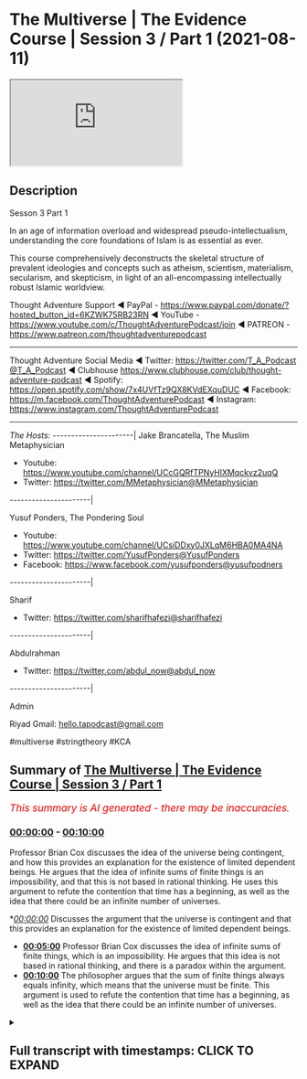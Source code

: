 # The Multiverse | The Evidence Course | Session 3 / Part 1 (2021-08-11)

<iframe loading='lazy' src='https://www.youtube.com/embed/zTqywht1u8A'></iframe>

## Description

Sesson 3 Part 1 

In an age of information overload and widespread pseudo-intellectualism, understanding the core foundations of Islam is as essential as ever. 

This course comprehensively deconstructs the skeletal structure of prevalent ideologies and concepts such as atheism, scientism, materialism, secularism, and skepticism, in light of an all-encompassing intellectually robust Islamic worldview.

Thought Adventure Support
◄ PayPal - https://www.paypal.com/donate/?hosted_button_id=6KZWK75RB23RN 
◄ YouTube - https://www.youtube.com/c/ThoughtAdventurePodcast/join
◄ PATREON - https://www.patreon.com/thoughtadventurepodcast
____________________________________________________________________

Thought Adventure Social Media
◄ Twitter: https://twitter.com/T_A_Podcast​​@T_A_Podcast
◄ Clubhouse https://www.clubhouse.com/club/thought-adventure-podcast
◄ Spotify: https://open.spotify.com/show/7x4UVfTz9QX8KVdEXquDUC
◄ Facebook: https://m.facebook.com/ThoughtAdventurePodcast
◄ Instagram: https://www.instagram.com/ThoughtAdventurePodcast​

----------------------------------------------------------------

*The Hosts:*
----------------------|
Jake Brancatella, The Muslim Metaphysician

- Youtube: https://www.youtube.com/channel/UCcGQRfTPNyHlXMqckvz2uqQ
- Twitter:  https://twitter.com/MMetaphysician​​@MMetaphysician

----------------------|

Yusuf Ponders, The Pondering Soul

- Youtube: https://www.youtube.com/channel/UCsiDDxy0JXLqM6HBA0MA4NA
- Twitter: https://twitter.com/YusufPonders​​@YusufPonders
- Facebook: https://www.facebook.com/yusufponders​@yusufpodners

----------------------|

Sharif

- Twitter: https://twitter.com/sharifhafezi​​@sharifhafezi

----------------------|

Abdulrahman

- Twitter: https://twitter.com/abdul_now​@abdul_now

----------------------|

Admin

Riyad 
Gmail: hello.tapodcast@gmail.com

#multiverse #stringtheory #KCA

## Summary of [The Multiverse | The Evidence Course | Session 3 / Part 1](https://www.youtube.com/watch?v=zTqywht1u8A)


*<span style="color:red; font-size:125%">This summary is AI generated - there may be inaccuracies</span>. [](/)*

### [00:00:00](https://www.youtube.com/watch?v=zTqywht1u8A&t=0) - [00:10:00](https://www.youtube.com/watch?v=zTqywht1u8A&t=600)

 Professor Brian Cox discusses the idea of the universe being contingent, and how this provides an explanation for the existence of limited dependent beings. He argues that the idea of infinite sums of finite things is an impossibility, and that this is not based in rational thinking. He uses this argument to refute the contention that time has a beginning, as well as the idea that there could be an infinite number of universes.

**[00:00:00](https://www.youtube.com/watch?v=zTqywht1u8A&t=0)* Discusses the argument that the universe is contingent and that this provides an explanation for the existence of limited dependent beings.
* **[00:05:00](https://www.youtube.com/watch?v=zTqywht1u8A&t=300)**  Professor Brian Cox discusses the idea of infinite sums of finite things, which is an impossibility. He argues that this idea is not based in rational thinking, and there is a paradox within the argument.
* **[00:10:00](https://www.youtube.com/watch?v=zTqywht1u8A&t=600)** The philosopher argues that the sum of finite things always equals infinity, which means that the universe must be finite. This argument is used to refute the contention that time has a beginning, as well as the idea that there could be an infinite number of universes.

<details><summary><h2>Full transcript with timestamps: CLICK TO EXPAND</h2></summary>

[0:00:14](https://youtu.be/zTqywht1u8A?t=14) muhammad so in session two we looked at  
[0:00:18](https://youtu.be/zTqywht1u8A?t=18) the various arguments for the belief in  
[0:00:21](https://youtu.be/zTqywht1u8A?t=21) the creator we didn't want to go through  
[0:00:22](https://youtu.be/zTqywht1u8A?t=22) all the arguments for the belief in the  
[0:00:24](https://youtu.be/zTqywht1u8A?t=24) creator we just want to use certain key  
[0:00:26](https://youtu.be/zTqywht1u8A?t=26) arguments  
[0:00:27](https://youtu.be/zTqywht1u8A?t=27) all most of the arguments they all  
[0:00:29](https://youtu.be/zTqywht1u8A?t=29) rested upon this idea of  
[0:00:32](https://youtu.be/zTqywht1u8A?t=32) why do we ask the question what causes  
[0:00:34](https://youtu.be/zTqywht1u8A?t=34) something  
[0:00:36](https://youtu.be/zTqywht1u8A?t=36) and we ask this question when we  
[0:00:37](https://youtu.be/zTqywht1u8A?t=37) identify something that is contingent  
[0:00:40](https://youtu.be/zTqywht1u8A?t=40) and we said everything within the  
[0:00:42](https://youtu.be/zTqywht1u8A?t=42) universe including the universe itself  
[0:00:45](https://youtu.be/zTqywht1u8A?t=45) is contingent  
[0:00:46](https://youtu.be/zTqywht1u8A?t=46) meaning it has a beginning to its  
[0:00:48](https://youtu.be/zTqywht1u8A?t=48) existence  
[0:00:50](https://youtu.be/zTqywht1u8A?t=50) it has certain attributes which are only  
[0:00:52](https://youtu.be/zTqywht1u8A?t=52) possible it could have had other  
[0:00:54](https://youtu.be/zTqywht1u8A?t=54) attributes it could be arranged in  
[0:00:56](https://youtu.be/zTqywht1u8A?t=56) another way as opposed to the way that  
[0:00:58](https://youtu.be/zTqywht1u8A?t=58) we see it  
[0:00:59](https://youtu.be/zTqywht1u8A?t=59) when we can identify this about the  
[0:01:02](https://youtu.be/zTqywht1u8A?t=62) universe and we know that the universe  
[0:01:04](https://youtu.be/zTqywht1u8A?t=64) didn't decide its own existence and we  
[0:01:07](https://youtu.be/zTqywht1u8A?t=67) know that the universe didn't decide its  
[0:01:08](https://youtu.be/zTqywht1u8A?t=68) own attributes and the universe didn't  
[0:01:11](https://youtu.be/zTqywht1u8A?t=71) decide its own  
[0:01:12](https://youtu.be/zTqywht1u8A?t=72) you know composition and arrangement  
[0:01:14](https://youtu.be/zTqywht1u8A?t=74) it's like saying the table decided its  
[0:01:17](https://youtu.be/zTqywht1u8A?t=77) own existence or the table decided  
[0:01:20](https://youtu.be/zTqywht1u8A?t=80) its own attributes or the table this  
[0:01:22](https://youtu.be/zTqywht1u8A?t=82) decided to put the the you know the legs  
[0:01:26](https://youtu.be/zTqywht1u8A?t=86) of the table and the top in the  
[0:01:27](https://youtu.be/zTqywht1u8A?t=87) particular  
[0:01:28](https://youtu.be/zTqywht1u8A?t=88) fashion that it was  
[0:01:31](https://youtu.be/zTqywht1u8A?t=91) because we identify  
[0:01:33](https://youtu.be/zTqywht1u8A?t=93) this thing about the universe then we  
[0:01:35](https://youtu.be/zTqywht1u8A?t=95) require something external to the  
[0:01:37](https://youtu.be/zTqywht1u8A?t=97) universe just like we require something  
[0:01:38](https://youtu.be/zTqywht1u8A?t=98) external to the table  
[0:01:40](https://youtu.be/zTqywht1u8A?t=100) it's a very profound but simple point i  
[0:01:43](https://youtu.be/zTqywht1u8A?t=103) think you know it's not too complicated  
[0:01:46](https://youtu.be/zTqywht1u8A?t=106) to really understand this point  
[0:01:49](https://youtu.be/zTqywht1u8A?t=109) now  
[0:01:50](https://youtu.be/zTqywht1u8A?t=110) in session three we're going to look at  
[0:01:52](https://youtu.be/zTqywht1u8A?t=112) some of the contentions to some of these  
[0:01:54](https://youtu.be/zTqywht1u8A?t=114) arguments what are the arguments that  
[0:01:55](https://youtu.be/zTqywht1u8A?t=115) people use  
[0:01:57](https://youtu.be/zTqywht1u8A?t=117) against this  
[0:01:59](https://youtu.be/zTqywht1u8A?t=119) and one of the arguments and one of the  
[0:02:01](https://youtu.be/zTqywht1u8A?t=121) contentions is this argument that the  
[0:02:03](https://youtu.be/zTqywht1u8A?t=123) universe  
[0:02:04](https://youtu.be/zTqywht1u8A?t=124) or that their explanation the reason why  
[0:02:07](https://youtu.be/zTqywht1u8A?t=127) we've got so many possible beings  
[0:02:09](https://youtu.be/zTqywht1u8A?t=129) contingent beings is we've got an  
[0:02:12](https://youtu.be/zTqywht1u8A?t=132) infinite number of universe  
[0:02:13](https://youtu.be/zTqywht1u8A?t=133) so in universe  
[0:02:15](https://youtu.be/zTqywht1u8A?t=135) 1 water balls at 100 degrees celsius in  
[0:02:18](https://youtu.be/zTqywht1u8A?t=138) universe 2 it boils at 101 degrees in  
[0:02:21](https://youtu.be/zTqywht1u8A?t=141) universe 3 balls 102 degrees and because  
[0:02:23](https://youtu.be/zTqywht1u8A?t=143) there's an infinite number of universes  
[0:02:25](https://youtu.be/zTqywht1u8A?t=145) it accounts for why  
[0:02:28](https://youtu.be/zTqywht1u8A?t=148) the objects within the universe have  
[0:02:30](https://youtu.be/zTqywht1u8A?t=150) those particular attributes and those  
[0:02:32](https://youtu.be/zTqywht1u8A?t=152) particular  
[0:02:34](https://youtu.be/zTqywht1u8A?t=154) arrangements so this is one of the  
[0:02:36](https://youtu.be/zTqywht1u8A?t=156) arguments that they attempt to use to  
[0:02:38](https://youtu.be/zTqywht1u8A?t=158) try and circumvent  
[0:02:39](https://youtu.be/zTqywht1u8A?t=159) uh  
[0:02:40](https://youtu.be/zTqywht1u8A?t=160) the uh  
[0:02:41](https://youtu.be/zTqywht1u8A?t=161) the possible beings that exist within  
[0:02:43](https://youtu.be/zTqywht1u8A?t=163) each universe  
[0:02:46](https://youtu.be/zTqywht1u8A?t=166) even some scientists propose the idea  
[0:02:49](https://youtu.be/zTqywht1u8A?t=169) of a multiverse some scientists argue  
[0:02:52](https://youtu.be/zTqywht1u8A?t=172) that the laws of quantum mechanics or  
[0:02:55](https://youtu.be/zTqywht1u8A?t=175) the implications of super string theory  
[0:02:57](https://youtu.be/zTqywht1u8A?t=177) indicates that there are more than one  
[0:02:59](https://youtu.be/zTqywht1u8A?t=179) universe out there  
[0:03:01](https://youtu.be/zTqywht1u8A?t=181) however there's two problems regards to  
[0:03:04](https://youtu.be/zTqywht1u8A?t=184) this question about could there be a  
[0:03:06](https://youtu.be/zTqywht1u8A?t=186) multiple number of universe and could  
[0:03:09](https://youtu.be/zTqywht1u8A?t=189) this provide an explanation of why  
[0:03:11](https://youtu.be/zTqywht1u8A?t=191) limited dependent things exist  
[0:03:15](https://youtu.be/zTqywht1u8A?t=195) uh why they have the particular  
[0:03:16](https://youtu.be/zTqywht1u8A?t=196) attributes well the first problem is  
[0:03:19](https://youtu.be/zTqywht1u8A?t=199) this  
[0:03:20](https://youtu.be/zTqywht1u8A?t=200) it still doesn't provide an explanation  
[0:03:22](https://youtu.be/zTqywht1u8A?t=202) why limited contingent beings exist in  
[0:03:25](https://youtu.be/zTqywht1u8A?t=205) the first place  
[0:03:27](https://youtu.be/zTqywht1u8A?t=207) why does each universe  
[0:03:29](https://youtu.be/zTqywht1u8A?t=209) have a specific set of attributes  
[0:03:33](https://youtu.be/zTqywht1u8A?t=213) and a specific set of patterns different  
[0:03:36](https://youtu.be/zTqywht1u8A?t=216) to another universe so why is universe a  
[0:03:38](https://youtu.be/zTqywht1u8A?t=218) like this and universe b like that  
[0:03:42](https://youtu.be/zTqywht1u8A?t=222) it doesn't provide an explanation it's  
[0:03:45](https://youtu.be/zTqywht1u8A?t=225) just simply saying this universe exists  
[0:03:47](https://youtu.be/zTqywht1u8A?t=227) and this universe exists and this one  
[0:03:49](https://youtu.be/zTqywht1u8A?t=229) has a possible existence and that one  
[0:03:52](https://youtu.be/zTqywht1u8A?t=232) has a possible existence we still not  
[0:03:54](https://youtu.be/zTqywht1u8A?t=234) explained why they exist in the first  
[0:03:56](https://youtu.be/zTqywht1u8A?t=236) place therefore it's not an explanation  
[0:03:59](https://youtu.be/zTqywht1u8A?t=239) to the existence of limited contingent  
[0:04:02](https://youtu.be/zTqywht1u8A?t=242) beings  
[0:04:03](https://youtu.be/zTqywht1u8A?t=243) secondly  
[0:04:04](https://youtu.be/zTqywht1u8A?t=244) even if we grant the idea that there is  
[0:04:07](https://youtu.be/zTqywht1u8A?t=247) an infinite number of universes or  
[0:04:09](https://youtu.be/zTqywht1u8A?t=249) multiverses  
[0:04:12](https://youtu.be/zTqywht1u8A?t=252) we still have a problem  
[0:04:14](https://youtu.be/zTqywht1u8A?t=254) and that problem  
[0:04:16](https://youtu.be/zTqywht1u8A?t=256) is uh or  
[0:04:18](https://youtu.be/zTqywht1u8A?t=258) the problem is this idea that you can  
[0:04:20](https://youtu.be/zTqywht1u8A?t=260) have an infinite number  
[0:04:23](https://youtu.be/zTqywht1u8A?t=263) of finite things  
[0:04:25](https://youtu.be/zTqywht1u8A?t=265) so if you've got an infinite number of  
[0:04:27](https://youtu.be/zTqywht1u8A?t=267) universes what you're saying is you've  
[0:04:28](https://youtu.be/zTqywht1u8A?t=268) got  
[0:04:29](https://youtu.be/zTqywht1u8A?t=269) one two three four five  
[0:04:32](https://youtu.be/zTqywht1u8A?t=272) to infinity number of universes  
[0:04:35](https://youtu.be/zTqywht1u8A?t=275) so you have an infinite number of  
[0:04:37](https://youtu.be/zTqywht1u8A?t=277) limited things so one universe is  
[0:04:39](https://youtu.be/zTqywht1u8A?t=279) limited self-contained different to  
[0:04:40](https://youtu.be/zTqywht1u8A?t=280) another universe  
[0:04:42](https://youtu.be/zTqywht1u8A?t=282) and some people say well that's a  
[0:04:44](https://youtu.be/zTqywht1u8A?t=284) possibility because you know don't  
[0:04:45](https://youtu.be/zTqywht1u8A?t=285) doesn't numbers go on forever don't  
[0:04:48](https://youtu.be/zTqywht1u8A?t=288) numbers just keep going on you can keep  
[0:04:50](https://youtu.be/zTqywht1u8A?t=290) adding one to a particular set of  
[0:04:52](https://youtu.be/zTqywht1u8A?t=292) numbers and go on forever  
[0:04:54](https://youtu.be/zTqywht1u8A?t=294) so couldn't the universe be like that  
[0:04:57](https://youtu.be/zTqywht1u8A?t=297) and we say  
[0:04:58](https://youtu.be/zTqywht1u8A?t=298) that the statement an infinite sum of  
[0:05:01](https://youtu.be/zTqywht1u8A?t=301) finite things we say this is an  
[0:05:03](https://youtu.be/zTqywht1u8A?t=303) impossibility and it's a contradiction  
[0:05:06](https://youtu.be/zTqywht1u8A?t=306) it's an irrational argument it's a  
[0:05:07](https://youtu.be/zTqywht1u8A?t=307) rational idea  
[0:05:09](https://youtu.be/zTqywht1u8A?t=309) and there's a number of ways of arguing  
[0:05:12](https://youtu.be/zTqywht1u8A?t=312) this and demonstrating how it's  
[0:05:14](https://youtu.be/zTqywht1u8A?t=314) irrational  
[0:05:15](https://youtu.be/zTqywht1u8A?t=315) the first way  
[0:05:17](https://youtu.be/zTqywht1u8A?t=317) is to look at the issue to give an  
[0:05:19](https://youtu.be/zTqywht1u8A?t=319) analogy  
[0:05:20](https://youtu.be/zTqywht1u8A?t=320) about marbles  
[0:05:22](https://youtu.be/zTqywht1u8A?t=322) actually before i give the analogy of  
[0:05:24](https://youtu.be/zTqywht1u8A?t=324) marbles i want to just explain this  
[0:05:27](https://youtu.be/zTqywht1u8A?t=327) point about numbers and do numbers  
[0:05:29](https://youtu.be/zTqywht1u8A?t=329) actual in actuality go on forever even  
[0:05:32](https://youtu.be/zTqywht1u8A?t=332) though there's no terminating number or  
[0:05:34](https://youtu.be/zTqywht1u8A?t=334) maybe another way to look at it can i  
[0:05:36](https://youtu.be/zTqywht1u8A?t=336) count when i start from one  
[0:05:39](https://youtu.be/zTqywht1u8A?t=339) and i continue counting two three four  
[0:05:42](https://youtu.be/zTqywht1u8A?t=342) five can i continue counting and reach  
[0:05:45](https://youtu.be/zTqywht1u8A?t=345) the infinite number  
[0:05:48](https://youtu.be/zTqywht1u8A?t=348) now most people would say well that's  
[0:05:50](https://youtu.be/zTqywht1u8A?t=350) impossible you can't do that because  
[0:05:52](https://youtu.be/zTqywht1u8A?t=352) every number you land upon will be what  
[0:05:56](https://youtu.be/zTqywht1u8A?t=356) a finite number so if you go a trillion  
[0:05:59](https://youtu.be/zTqywht1u8A?t=359) you'd have a trillion and one it's a  
[0:06:00](https://youtu.be/zTqywht1u8A?t=360) finite number a squillion a squillion  
[0:06:03](https://youtu.be/zTqywht1u8A?t=363) and one still a finite number  
[0:06:05](https://youtu.be/zTqywht1u8A?t=365) so you can never actually reach  
[0:06:07](https://youtu.be/zTqywht1u8A?t=367) infinite number  
[0:06:09](https://youtu.be/zTqywht1u8A?t=369) what you reach is another finite number  
[0:06:12](https://youtu.be/zTqywht1u8A?t=372) so when we say we the numbers go on  
[0:06:14](https://youtu.be/zTqywht1u8A?t=374) forever even if we count and we take out  
[0:06:17](https://youtu.be/zTqywht1u8A?t=377) the concept of you know we say we've got  
[0:06:19](https://youtu.be/zTqywht1u8A?t=379) an eternal life  
[0:06:20](https://youtu.be/zTqywht1u8A?t=380) we're still counting we will always land  
[0:06:22](https://youtu.be/zTqywht1u8A?t=382) upon and finite set of numbers  
[0:06:25](https://youtu.be/zTqywht1u8A?t=385) yeah it's finite number and even if  
[0:06:27](https://youtu.be/zTqywht1u8A?t=387) somebody says yeah you can reach  
[0:06:28](https://youtu.be/zTqywht1u8A?t=388) infinite well okay what was the number  
[0:06:30](https://youtu.be/zTqywht1u8A?t=390) just before you got to infinity  
[0:06:33](https://youtu.be/zTqywht1u8A?t=393) obviously there is no number just before  
[0:06:34](https://youtu.be/zTqywht1u8A?t=394) infinity  
[0:06:36](https://youtu.be/zTqywht1u8A?t=396) the other  
[0:06:37](https://youtu.be/zTqywht1u8A?t=397) example that i wanted to give  
[0:06:39](https://youtu.be/zTqywht1u8A?t=399) was the example of  
[0:06:41](https://youtu.be/zTqywht1u8A?t=401) an infinite pile of marbles  
[0:06:44](https://youtu.be/zTqywht1u8A?t=404) just to explain and just also  
[0:06:46](https://youtu.be/zTqywht1u8A?t=406) demonstrate  
[0:06:47](https://youtu.be/zTqywht1u8A?t=407) the irrationality of this statement of  
[0:06:50](https://youtu.be/zTqywht1u8A?t=410) an infinite finite finite things  
[0:06:52](https://youtu.be/zTqywht1u8A?t=412) infinite sum of finite things  
[0:06:54](https://youtu.be/zTqywht1u8A?t=414) so imagine you had an infinite number of  
[0:06:56](https://youtu.be/zTqywht1u8A?t=416) marbles  
[0:06:58](https://youtu.be/zTqywht1u8A?t=418) and  
[0:07:00](https://youtu.be/zTqywht1u8A?t=420) this big pile of marbles with an  
[0:07:01](https://youtu.be/zTqywht1u8A?t=421) infinite number of marbles you cut them  
[0:07:04](https://youtu.be/zTqywht1u8A?t=424) in half exactly  
[0:07:06](https://youtu.be/zTqywht1u8A?t=426) how many number of marbles do you have  
[0:07:10](https://youtu.be/zTqywht1u8A?t=430) in each of the halves  
[0:07:12](https://youtu.be/zTqywht1u8A?t=432) now somebody might say well they become  
[0:07:14](https://youtu.be/zTqywht1u8A?t=434) finite well if they became a finite  
[0:07:16](https://youtu.be/zTqywht1u8A?t=436) number a limited number then limited  
[0:07:19](https://youtu.be/zTqywht1u8A?t=439) pile of marbles at a limited pile of  
[0:07:22](https://youtu.be/zTqywht1u8A?t=442) marbles would equal  
[0:07:23](https://youtu.be/zTqywht1u8A?t=443) a limited number of marbles  
[0:07:26](https://youtu.be/zTqywht1u8A?t=446) so when you cut the marbles in half you  
[0:07:28](https://youtu.be/zTqywht1u8A?t=448) have to have  
[0:07:29](https://youtu.be/zTqywht1u8A?t=449) infinite number of marbles in one half  
[0:07:32](https://youtu.be/zTqywht1u8A?t=452) and another infinite in the other pile  
[0:07:35](https://youtu.be/zTqywht1u8A?t=455) of marbles  
[0:07:36](https://youtu.be/zTqywht1u8A?t=456) and in fact if you create four piles  
[0:07:40](https://youtu.be/zTqywht1u8A?t=460) yeah i cut them into quarters four piles  
[0:07:42](https://youtu.be/zTqywht1u8A?t=462) of marbles then every pile of marbles  
[0:07:45](https://youtu.be/zTqywht1u8A?t=465) would have to be infinite because when  
[0:07:46](https://youtu.be/zTqywht1u8A?t=466) you add infinite plus infinite plus  
[0:07:48](https://youtu.be/zTqywht1u8A?t=468) infinite plus infinite equals infinite  
[0:07:50](https://youtu.be/zTqywht1u8A?t=470) if they became limited then limited plus  
[0:07:52](https://youtu.be/zTqywht1u8A?t=472) limited plus limited plus limited would  
[0:07:55](https://youtu.be/zTqywht1u8A?t=475) equal a limited number so every  
[0:07:58](https://youtu.be/zTqywht1u8A?t=478) fraction of an infinite sum of finite  
[0:08:01](https://youtu.be/zTqywht1u8A?t=481) things would have to be  
[0:08:03](https://youtu.be/zTqywht1u8A?t=483) infinite every every fraction would have  
[0:08:06](https://youtu.be/zTqywht1u8A?t=486) to be have contained an infinite amount  
[0:08:08](https://youtu.be/zTqywht1u8A?t=488) of things  
[0:08:09](https://youtu.be/zTqywht1u8A?t=489) now  
[0:08:10](https://youtu.be/zTqywht1u8A?t=490) there's a contradiction that we're  
[0:08:13](https://youtu.be/zTqywht1u8A?t=493) starting to see  
[0:08:15](https://youtu.be/zTqywht1u8A?t=495) one of these contradictions is  
[0:08:18](https://youtu.be/zTqywht1u8A?t=498) why when we say that the infinite  
[0:08:22](https://youtu.be/zTqywht1u8A?t=502) is being subdivided here  
[0:08:25](https://youtu.be/zTqywht1u8A?t=505) if i was to take three marbles away from  
[0:08:28](https://youtu.be/zTqywht1u8A?t=508) the infinite pile of marbles  
[0:08:31](https://youtu.be/zTqywht1u8A?t=511) the original pile that i had  
[0:08:34](https://youtu.be/zTqywht1u8A?t=514) have i decreased infinity  
[0:08:36](https://youtu.be/zTqywht1u8A?t=516) the answer would be no we haven't  
[0:08:38](https://youtu.be/zTqywht1u8A?t=518) decreased the number of marbles because  
[0:08:39](https://youtu.be/zTqywht1u8A?t=519) the marbles are still infinite  
[0:08:42](https://youtu.be/zTqywht1u8A?t=522) but if you not decrease the number of  
[0:08:44](https://youtu.be/zTqywht1u8A?t=524) marbles then where those three marbles  
[0:08:46](https://youtu.be/zTqywht1u8A?t=526) come from  
[0:08:48](https://youtu.be/zTqywht1u8A?t=528) not only this  
[0:08:49](https://youtu.be/zTqywht1u8A?t=529) but those three marbles are a fraction  
[0:08:53](https://youtu.be/zTqywht1u8A?t=533) of the overall number of marbles and we  
[0:08:55](https://youtu.be/zTqywht1u8A?t=535) said every fraction of an infinite  
[0:08:58](https://youtu.be/zTqywht1u8A?t=538) infinite sum of finite things has to be  
[0:09:01](https://youtu.be/zTqywht1u8A?t=541) infinite  
[0:09:02](https://youtu.be/zTqywht1u8A?t=542) but here we have a proportion a fraction  
[0:09:06](https://youtu.be/zTqywht1u8A?t=546) which is finite i3 free marbles of the  
[0:09:10](https://youtu.be/zTqywht1u8A?t=550) overall pile  
[0:09:11](https://youtu.be/zTqywht1u8A?t=551) so the proportion of the  
[0:09:13](https://youtu.be/zTqywht1u8A?t=553) pile of marbles  
[0:09:15](https://youtu.be/zTqywht1u8A?t=555) is equivalent to the proportion of the  
[0:09:17](https://youtu.be/zTqywht1u8A?t=557) three so if the three is a finite number  
[0:09:19](https://youtu.be/zTqywht1u8A?t=559) then the overall would also be finite  
[0:09:21](https://youtu.be/zTqywht1u8A?t=561) would also be limited if we are saying  
[0:09:23](https://youtu.be/zTqywht1u8A?t=563) that it's infinite then we have this  
[0:09:25](https://youtu.be/zTqywht1u8A?t=565) contradiction this paradox where we're  
[0:09:27](https://youtu.be/zTqywht1u8A?t=567) saying every fraction is infinite but  
[0:09:29](https://youtu.be/zTqywht1u8A?t=569) then we create a fraction of taking  
[0:09:31](https://youtu.be/zTqywht1u8A?t=571) three marbles away from the overall and  
[0:09:33](https://youtu.be/zTqywht1u8A?t=573) it's not infinite anymore  
[0:09:35](https://youtu.be/zTqywht1u8A?t=575) so when we look at this argument about  
[0:09:37](https://youtu.be/zTqywht1u8A?t=577) infinite uh infinite sum of finite  
[0:09:39](https://youtu.be/zTqywht1u8A?t=579) things we say it's an impossibility and  
[0:09:40](https://youtu.be/zTqywht1u8A?t=580) this is not just something which  
[0:09:43](https://youtu.be/zTqywht1u8A?t=583) i said or a few people said even famous  
[0:09:46](https://youtu.be/zTqywht1u8A?t=586) mathematicians like david hilbert  
[0:09:48](https://youtu.be/zTqywht1u8A?t=588) has mentioned the point  
[0:09:50](https://youtu.be/zTqywht1u8A?t=590) that this idea of infinity is not the  
[0:09:53](https://youtu.be/zTqywht1u8A?t=593) basis of rational thinking you can't use  
[0:09:56](https://youtu.be/zTqywht1u8A?t=596) it as a basis of rational thinking he  
[0:09:58](https://youtu.be/zTqywht1u8A?t=598) even argued that there is nothing within  
[0:10:00](https://youtu.be/zTqywht1u8A?t=600) the universe  
[0:10:02](https://youtu.be/zTqywht1u8A?t=602) whether that is a circle uh like uh the  
[0:10:05](https://youtu.be/zTqywht1u8A?t=605) most spherical thing that we know is an  
[0:10:07](https://youtu.be/zTqywht1u8A?t=607) electron whether it is even the universe  
[0:10:10](https://youtu.be/zTqywht1u8A?t=610) and its expansion there's nothing within  
[0:10:12](https://youtu.be/zTqywht1u8A?t=612) the universe that is actually infinite  
[0:10:14](https://youtu.be/zTqywht1u8A?t=614) so even this idea that the universe is  
[0:10:16](https://youtu.be/zTqywht1u8A?t=616) constantly getting bigger and bigger and  
[0:10:18](https://youtu.be/zTqywht1u8A?t=618) bigger he says at every moment of its  
[0:10:20](https://youtu.be/zTqywht1u8A?t=620) size it will always be finite  
[0:10:23](https://youtu.be/zTqywht1u8A?t=623) yeah so it's just constantly bigger  
[0:10:25](https://youtu.be/zTqywht1u8A?t=625) getting bigger so he'd use this term  
[0:10:27](https://youtu.be/zTqywht1u8A?t=627) it's finite but unbound so he's saying  
[0:10:29](https://youtu.be/zTqywht1u8A?t=629) it's still finite at any moment even  
[0:10:32](https://youtu.be/zTqywht1u8A?t=632) though it will continue to  
[0:10:34](https://youtu.be/zTqywht1u8A?t=634) expand  
[0:10:36](https://youtu.be/zTqywht1u8A?t=636) so he explains that this idea of  
[0:10:38](https://youtu.be/zTqywht1u8A?t=638) infinity is impossible to be applied  
[0:10:41](https://youtu.be/zTqywht1u8A?t=641) in the real world it just doesn't make  
[0:10:43](https://youtu.be/zTqywht1u8A?t=643) sense it falls into contradictions and  
[0:10:45](https://youtu.be/zTqywht1u8A?t=645) it falls into inconsistencies so when  
[0:10:48](https://youtu.be/zTqywht1u8A?t=648) somebody argues that you can have an  
[0:10:50](https://youtu.be/zTqywht1u8A?t=650) infinite number of universes  
[0:10:54](https://youtu.be/zTqywht1u8A?t=654) then that is a fallacy that is a  
[0:10:57](https://youtu.be/zTqywht1u8A?t=657) contradiction and we can use this  
[0:10:59](https://youtu.be/zTqywht1u8A?t=659) argument that you can that the sum of  
[0:11:01](https://youtu.be/zTqywht1u8A?t=661) finite is always finite to explain  
[0:11:04](https://youtu.be/zTqywht1u8A?t=664) that the universe is finite so if i can  
[0:11:07](https://youtu.be/zTqywht1u8A?t=667) measure the distance between two points  
[0:11:09](https://youtu.be/zTqywht1u8A?t=669) between this point point a and point b  
[0:11:11](https://youtu.be/zTqywht1u8A?t=671) and we say it's one meter  
[0:11:13](https://youtu.be/zTqywht1u8A?t=673) then i know that the rest of the  
[0:11:14](https://youtu.be/zTqywht1u8A?t=674) universe is a fraction a proportion over  
[0:11:18](https://youtu.be/zTqywht1u8A?t=678) these two points  
[0:11:20](https://youtu.be/zTqywht1u8A?t=680) and if the fraction and proportion is  
[0:11:22](https://youtu.be/zTqywht1u8A?t=682) finite  
[0:11:23](https://youtu.be/zTqywht1u8A?t=683) then the universe must also be finite  
[0:11:25](https://youtu.be/zTqywht1u8A?t=685) even without measuring the entirety of  
[0:11:27](https://youtu.be/zTqywht1u8A?t=687) the universe  
[0:11:29](https://youtu.be/zTqywht1u8A?t=689) similarly if i ask the question does  
[0:11:31](https://youtu.be/zTqywht1u8A?t=691) time have a beginning  
[0:11:33](https://youtu.be/zTqywht1u8A?t=693) and i say time is the number of events  
[0:11:36](https://youtu.be/zTqywht1u8A?t=696) that have taken place  
[0:11:37](https://youtu.be/zTqywht1u8A?t=697) could time have a beginning or could it  
[0:11:39](https://youtu.be/zTqywht1u8A?t=699) be eternal well eternality would mean an  
[0:11:42](https://youtu.be/zTqywht1u8A?t=702) infinite number of events  
[0:11:45](https://youtu.be/zTqywht1u8A?t=705) but we just said an infinity cannot  
[0:11:47](https://youtu.be/zTqywht1u8A?t=707) exist  
[0:11:48](https://youtu.be/zTqywht1u8A?t=708) when it comes to adding up finite things  
[0:11:51](https://youtu.be/zTqywht1u8A?t=711) to make infinity  
[0:11:52](https://youtu.be/zTqywht1u8A?t=712) so therefore there must be a limited  
[0:11:55](https://youtu.be/zTqywht1u8A?t=715) number of events and thus a beginning to  
[0:11:59](https://youtu.be/zTqywht1u8A?t=719) time  
[0:12:00](https://youtu.be/zTqywht1u8A?t=720) so what we've shown  
[0:12:01](https://youtu.be/zTqywht1u8A?t=721) is that the  
[0:12:02](https://youtu.be/zTqywht1u8A?t=722) sum of finite is always finite therefore  
[0:12:05](https://youtu.be/zTqywht1u8A?t=725) that has to be even if we're talking  
[0:12:07](https://youtu.be/zTqywht1u8A?t=727) about other universes there has to be a  
[0:12:09](https://youtu.be/zTqywht1u8A?t=729) finite number of other universes they're  
[0:12:11](https://youtu.be/zTqywht1u8A?t=731) still limited contingent dependent  
[0:12:13](https://youtu.be/zTqywht1u8A?t=733) beings  
[0:12:14](https://youtu.be/zTqywht1u8A?t=734) we have to have a space which is finite  
[0:12:18](https://youtu.be/zTqywht1u8A?t=738) and a universe therefore which is  
[0:12:20](https://youtu.be/zTqywht1u8A?t=740) limited and finite and we also have to  
[0:12:22](https://youtu.be/zTqywht1u8A?t=742) have time which has to have a beginning  
[0:12:25](https://youtu.be/zTqywht1u8A?t=745) because the number of events in time  
[0:12:27](https://youtu.be/zTqywht1u8A?t=747) also have a beginning uh  
[0:12:30](https://youtu.be/zTqywht1u8A?t=750) the the number events have to have  
[0:12:32](https://youtu.be/zTqywht1u8A?t=752) is a finite number  
[0:12:34](https://youtu.be/zTqywht1u8A?t=754) so  
[0:12:35](https://youtu.be/zTqywht1u8A?t=755) this contention that is used by some  
[0:12:38](https://youtu.be/zTqywht1u8A?t=758) atheists  
[0:12:39](https://youtu.be/zTqywht1u8A?t=759) fails  
[0:12:40](https://youtu.be/zTqywht1u8A?t=760) to be a rational basis to really  
[0:12:43](https://youtu.be/zTqywht1u8A?t=763) undermine the proof for the existence of  
[0:12:45](https://youtu.be/zTqywht1u8A?t=765) the creator  
[0:12:57](https://youtu.be/zTqywht1u8A?t=777) you  
</details>